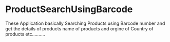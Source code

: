 # ProductSearchUsingBarcode
These Application basically Searching Products using Barcode number and get the details of products name of products and orgine of Country of products etc..........
